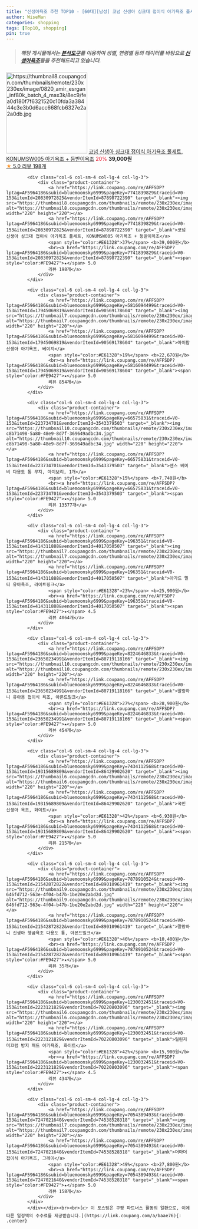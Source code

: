 ```yaml
---
title: "신생아욕조 추천 TOP10 - [60대][남성] 코넘 신생아 싱크대 접이식 아기욕조 풀세트, KONUMSW005 아기욕조 + 등받이욕조"
author: WiseMan
categories: shopping
tags: [Top10, shopping]
pin: true
---
```


> ##### 해당 게시물에서는 [**분석도구**](https://itemscout.io/)를 이용하여 **성별**, **연령별** 등의 데이터를 바탕으로 [**신생아욕조**](https://link.coupang.com/a/baae76)들을 추천해드리고 있습니다.
<div class="container"><div class="row">
            <div class="col-6 col-sm-4 col-lg-4 col-lg-3">
                <div class="product-container">
                    <a href="https://link.coupang.com/re/AFFSDP?lptag=AF5964186&subid=bluemoonsky6999&pageKey=7741839829&traceid=V0-153&itemId=20830972825&vendorItemId=87898722390" target="_blank"><img src="https://thumbnail8.coupangcdn.com/thumbnails/remote/230x230ex/image/0820_amir_esrgan_inf80k_batch_4_max3k/8ec9/fea0d180f7f6321520c10fda3a38444c3e3b0d6acc668fcb6327e2a2a0db.jpg" alt="https://thumbnail8.coupangcdn.com/thumbnails/remote/230x230ex/image/0820_amir_esrgan_inf80k_batch_4_max3k/8ec9/fea0d180f7f6321520c10fda3a38444c3e3b0d6acc668fcb6327e2a2a0db.jpg" width="220" height="220"></a>
                    <a href="https://link.coupang.com/re/AFFSDP?lptag=AF5964186&subid=bluemoonsky6999&pageKey=7741839829&traceid=V0-153&itemId=20830972825&vendorItemId=87898722390" target="_blank">코넘 신생아 싱크대 접이식 아기욕조 풀세트, KONUMSW005 아기욕조 + 등받이욕조</a>
                    <span style="color:#E61328">20%</span> <b>39,000원</b>
                    <br><a href="https://link.coupang.com/re/AFFSDP?lptag=AF5964186&subid=bluemoonsky6999&pageKey=7741839829&traceid=V0-153&itemId=20830972825&vendorItemId=87898722390" target="_blank"><span style="color:#FE9427">★</span> 5.0
                    리뷰 198개</a>
                </div>
            </div>
            
            <div class="col-6 col-sm-4 col-lg-4 col-lg-3">
                <div class="product-container">
                    <a href="https://link.coupang.com/re/AFFSDP?lptag=AF5964186&subid=bluemoonsky6999&pageKey=7741839829&traceid=V0-153&itemId=20830972825&vendorItemId=87898722390" target="_blank"><img src="https://thumbnail8.coupangcdn.com/thumbnails/remote/230x230ex/image/0820_amir_esrgan_inf80k_batch_4_max3k/8ec9/fea0d180f7f6321520c10fda3a38444c3e3b0d6acc668fcb6327e2a2a0db.jpg" alt="https://thumbnail8.coupangcdn.com/thumbnails/remote/230x230ex/image/0820_amir_esrgan_inf80k_batch_4_max3k/8ec9/fea0d180f7f6321520c10fda3a38444c3e3b0d6acc668fcb6327e2a2a0db.jpg" width="220" height="220"></a>
                    <a href="https://link.coupang.com/re/AFFSDP?lptag=AF5964186&subid=bluemoonsky6999&pageKey=7741839829&traceid=V0-153&itemId=20830972825&vendorItemId=87898722390" target="_blank">코넘 신생아 싱크대 접이식 아기욕조 풀세트, KONUMSW005 아기욕조 + 등받이욕조</a>
                    <span style="color:#E61328">37%</span> <b>39,000원</b>
                    <br><a href="https://link.coupang.com/re/AFFSDP?lptag=AF5964186&subid=bluemoonsky6999&pageKey=7741839829&traceid=V0-153&itemId=20830972825&vendorItemId=87898722390" target="_blank"><span style="color:#FE9427">★</span> 5.0
                    리뷰 198개</a>
                </div>
            </div>
            
            <div class="col-6 col-sm-4 col-lg-4 col-lg-3">
                <div class="product-container">
                    <a href="https://link.coupang.com/re/AFFSDP?lptag=AF5964186&subid=bluemoonsky6999&pageKey=5816094499&traceid=V0-153&itemId=17945069819&vendorItemId=90569178604" target="_blank"><img src="https://thumbnail7.coupangcdn.com/thumbnails/remote/230x230ex/image/0905_amir_MaternityBaby_max3k/80c1/edd0763e03ed6e72015db921a045c633c23fcc1d39bad78e2cc7310950a0.jpg" alt="https://thumbnail7.coupangcdn.com/thumbnails/remote/230x230ex/image/0905_amir_MaternityBaby_max3k/80c1/edd0763e03ed6e72015db921a045c633c23fcc1d39bad78e2cc7310950a0.jpg" width="220" height="220"></a>
                    <a href="https://link.coupang.com/re/AFFSDP?lptag=AF5964186&subid=bluemoonsky6999&pageKey=5816094499&traceid=V0-153&itemId=17945069819&vendorItemId=90569178604" target="_blank">아이팜 신생아 아기욕조, 베이지</a>
                    <span style="color:#E61328">19%</span> <b>22,670원</b>
                    <br><a href="https://link.coupang.com/re/AFFSDP?lptag=AF5964186&subid=bluemoonsky6999&pageKey=5816094499&traceid=V0-153&itemId=17945069819&vendorItemId=90569178604" target="_blank"><span style="color:#FE9427">★</span> 5.0
                    리뷰 854개</a>
                </div>
            </div>
            
            <div class="col-6 col-sm-4 col-lg-4 col-lg-3">
                <div class="product-container">
                    <a href="https://link.coupang.com/re/AFFSDP?lptag=AF5964186&subid=bluemoonsky6999&pageKey=66575831&traceid=V0-153&itemId=223734701&vendorItemId=3543379503" target="_blank"><img src="https://thumbnail10.coupangcdn.com/thumbnails/remote/230x230ex/image/retail/images/8405327604957755-c8b71498-5a80-48e9-8d7f-369649adbc34.jpg" alt="https://thumbnail10.coupangcdn.com/thumbnails/remote/230x230ex/image/retail/images/8405327604957755-c8b71498-5a80-48e9-8d7f-369649adbc34.jpg" width="220" height="220"></a>
                    <a href="https://link.coupang.com/re/AFFSDP?lptag=AF5964186&subid=bluemoonsky6999&pageKey=66575831&traceid=V0-153&itemId=223734701&vendorItemId=3543379503" target="_blank">센스 베이비 다용도 통 무지, 아이보리, 1개</a>
                    <span style="color:#E61328">15%</span> <b>7,740원</b>
                    <br><a href="https://link.coupang.com/re/AFFSDP?lptag=AF5964186&subid=bluemoonsky6999&pageKey=66575831&traceid=V0-153&itemId=223734701&vendorItemId=3543379503" target="_blank"><span style="color:#FE9427">★</span> 5.0
                    리뷰 13577개</a>
                </div>
            </div>
            
            <div class="col-6 col-sm-4 col-lg-4 col-lg-3">
                <div class="product-container">
                    <a href="https://link.coupang.com/re/AFFSDP?lptag=AF5964186&subid=bluemoonsky6999&pageKey=196351&traceid=V0-153&itemId=414311888&vendorItemId=4017050507" target="_blank"><img src="https://thumbnail7.coupangcdn.com/thumbnails/remote/230x230ex/image/0905_amir_MaternityBaby_max3k/af3b/f6f703efb7f7b95e46d5ca68d599347bedd84af32c2828e6534634c614b5.jpg" alt="https://thumbnail7.coupangcdn.com/thumbnails/remote/230x230ex/image/0905_amir_MaternityBaby_max3k/af3b/f6f703efb7f7b95e46d5ca68d599347bedd84af32c2828e6534634c614b5.jpg" width="220" height="220"></a>
                    <a href="https://link.coupang.com/re/AFFSDP?lptag=AF5964186&subid=bluemoonsky6999&pageKey=196351&traceid=V0-153&itemId=414311888&vendorItemId=4017050507" target="_blank">아가드 멀티 유아욕조, 라이트핑크</a>
                    <span style="color:#E61328">23%</span> <b>25,900원</b>
                    <br><a href="https://link.coupang.com/re/AFFSDP?lptag=AF5964186&subid=bluemoonsky6999&pageKey=196351&traceid=V0-153&itemId=414311888&vendorItemId=4017050507" target="_blank"><span style="color:#FE9427">★</span> 4.5
                    리뷰 4064개</a>
                </div>
            </div>
            
            <div class="col-6 col-sm-4 col-lg-4 col-lg-3">
                <div class="product-container">
                    <a href="https://link.coupang.com/re/AFFSDP?lptag=AF5964186&subid=bluemoonsky6999&pageKey=8224646833&traceid=V0-153&itemId=23650234991&vendorItemId=80719118166" target="_blank"><img src="https://thumbnail10.coupangcdn.com/thumbnails/remote/230x230ex/image/0905_amir_MaternityBaby_max3k/56ee/1bda567199bf6d80dd4bf70b04c1aabd92197248040e10dcb150e541f149.jpg" alt="https://thumbnail10.coupangcdn.com/thumbnails/remote/230x230ex/image/0905_amir_MaternityBaby_max3k/56ee/1bda567199bf6d80dd4bf70b04c1aabd92197248040e10dcb150e541f149.jpg" width="220" height="220"></a>
                    <a href="https://link.coupang.com/re/AFFSDP?lptag=AF5964186&subid=bluemoonsky6999&pageKey=8224646833&traceid=V0-153&itemId=23650234991&vendorItemId=80719118166" target="_blank">말랑하니 유아용 접이식 욕조, 아몬드밀크</a>
                    <span style="color:#E61328">27%</span> <b>28,900원</b>
                    <br><a href="https://link.coupang.com/re/AFFSDP?lptag=AF5964186&subid=bluemoonsky6999&pageKey=8224646833&traceid=V0-153&itemId=23650234991&vendorItemId=80719118166" target="_blank"><span style="color:#FE9427">★</span> 5.0
                    리뷰 454개</a>
                </div>
            </div>
            
            <div class="col-6 col-sm-4 col-lg-4 col-lg-3">
                <div class="product-container">
                    <a href="https://link.coupang.com/re/AFFSDP?lptag=AF5964186&subid=bluemoonsky6999&pageKey=7434112568&traceid=V0-153&itemId=19315689809&vendorItemId=86429902620" target="_blank"><img src="https://thumbnail6.coupangcdn.com/thumbnails/remote/230x230ex/image/0905_amir_MaternityBaby_max3k/5edb/fa123080e59ebea7d65af7696558036b73020fb3bc78a1babf1e9ea0b895.jpg" alt="https://thumbnail6.coupangcdn.com/thumbnails/remote/230x230ex/image/0905_amir_MaternityBaby_max3k/5edb/fa123080e59ebea7d65af7696558036b73020fb3bc78a1babf1e9ea0b895.jpg" width="220" height="220"></a>
                    <a href="https://link.coupang.com/re/AFFSDP?lptag=AF5964186&subid=bluemoonsky6999&pageKey=7434112568&traceid=V0-153&itemId=19315689809&vendorItemId=86429902620" target="_blank">국민 신생아 욕조, 화이트</a>
                    <span style="color:#E61328">42%</span> <b>6,930원</b>
                    <br><a href="https://link.coupang.com/re/AFFSDP?lptag=AF5964186&subid=bluemoonsky6999&pageKey=7434112568&traceid=V0-153&itemId=19315689809&vendorItemId=86429902620" target="_blank"><span style="color:#FE9427">★</span> 5.0
                    리뷰 215개</a>
                </div>
            </div>
            
            <div class="col-6 col-sm-4 col-lg-4 col-lg-3">
                <div class="product-container">
                    <a href="https://link.coupang.com/re/AFFSDP?lptag=AF5964186&subid=bluemoonsky6999&pageKey=7878910524&traceid=V0-153&itemId=21542872822&vendorItemId=89010961419" target="_blank"><img src="https://thumbnail9.coupangcdn.com/thumbnails/remote/230x230ex/image/retail/images/125204710945007-646fd712-563e-4f04-b47b-1be20e2abd2d.jpg" alt="https://thumbnail9.coupangcdn.com/thumbnails/remote/230x230ex/image/retail/images/125204710945007-646fd712-563e-4f04-b47b-1be20e2abd2d.jpg" width="220" height="220"></a>
                    <a href="https://link.coupang.com/re/AFFSDP?lptag=AF5964186&subid=bluemoonsky6999&pageKey=7878910524&traceid=V0-153&itemId=21542872822&vendorItemId=89010961419" target="_blank">말랑하니 신생아 헹굼욕조 다용도 통, 아몬드밀크</a>
                    <span style="color:#E61328">46%</span> <b>10,400원</b>
                    <br><a href="https://link.coupang.com/re/AFFSDP?lptag=AF5964186&subid=bluemoonsky6999&pageKey=7878910524&traceid=V0-153&itemId=21542872822&vendorItemId=89010961419" target="_blank"><span style="color:#FE9427">★</span> 5.0
                    리뷰 35개</a>
                </div>
            </div>
            
            <div class="col-6 col-sm-4 col-lg-4 col-lg-3">
                <div class="product-container">
                    <a href="https://link.coupang.com/re/AFFSDP?lptag=AF5964186&subid=bluemoonsky6999&pageKey=1230032451&traceid=V0-153&itemId=2223121829&vendorItemId=70220803096" target="_blank"><img src="https://thumbnail6.coupangcdn.com/thumbnails/remote/230x230ex/image/0905_amir_MaternityBaby_max3k/4b83/297402d1eda049d392b1ac0f82aae0dba4bf27529e44910c08bf644b034a.jpg" alt="https://thumbnail6.coupangcdn.com/thumbnails/remote/230x230ex/image/0905_amir_MaternityBaby_max3k/4b83/297402d1eda049d392b1ac0f82aae0dba4bf27529e44910c08bf644b034a.jpg" width="220" height="220"></a>
                    <a href="https://link.coupang.com/re/AFFSDP?lptag=AF5964186&subid=bluemoonsky6999&pageKey=1230032451&traceid=V0-153&itemId=2223121829&vendorItemId=70220803096" target="_blank">릴린저 미끄럼 방지 패드 아기욕조, 화이트</a>
                    <span style="color:#E61328">42%</span> <b>15,900원</b>
                    <br><a href="https://link.coupang.com/re/AFFSDP?lptag=AF5964186&subid=bluemoonsky6999&pageKey=1230032451&traceid=V0-153&itemId=2223121829&vendorItemId=70220803096" target="_blank"><span style="color:#FE9427">★</span> 4.5
                    리뷰 434개</a>
                </div>
            </div>
            
            <div class="col-6 col-sm-4 col-lg-4 col-lg-3">
                <div class="product-container">
                    <a href="https://link.coupang.com/re/AFFSDP?lptag=AF5964186&subid=bluemoonsky6999&pageKey=7054389493&traceid=V0-153&itemId=7247021640&vendorItemId=74538528318" target="_blank"><img src="https://thumbnail7.coupangcdn.com/thumbnails/remote/230x230ex/image/0905_amir_MaternityBaby_max3k/a6b3/6737de3074bf4addaca2c685df37a88c21df95caf2da7956acdf12734de8.jpg" alt="https://thumbnail7.coupangcdn.com/thumbnails/remote/230x230ex/image/0905_amir_MaternityBaby_max3k/a6b3/6737de3074bf4addaca2c685df37a88c21df95caf2da7956acdf12734de8.jpg" width="220" height="220"></a>
                    <a href="https://link.coupang.com/re/AFFSDP?lptag=AF5964186&subid=bluemoonsky6999&pageKey=7054389493&traceid=V0-153&itemId=7247021640&vendorItemId=74538528318" target="_blank">더마더 접이식 아기욕조, 그레이</a>
                    <span style="color:#E61328">49%</span> <b>27,800원</b>
                    <br><a href="https://link.coupang.com/re/AFFSDP?lptag=AF5964186&subid=bluemoonsky6999&pageKey=7054389493&traceid=V0-153&itemId=7247021640&vendorItemId=74538528318" target="_blank"><span style="color:#FE9427">★</span> 5.0
                    리뷰 158개</a>
                </div>
            </div>
            </div></div><br><br>[👉 이 포스팅은 쿠팡 파트너스 활동의 일환으로, 이에 따른 일정액의 수수료를 제공받습니다.](https://link.coupang.com/a/baae76){: .center}